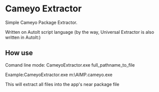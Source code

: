 # Cameyo Extractor

Simple Cameyo Package Extractor.

Written on AutoIt script language (by the way, Universal Extractor is also written in AutoIt:)

## How use
Comand line mode:
CameyoExtractor.exe full_pathname_to_file

Example:CameyoExtractor.exe m:\AIMP.cameyo.exe

This will extract all files into the app's near package file
